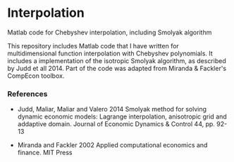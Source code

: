 Interpolation
=============

Matlab code for Chebyshev interpolation, including Smolyak algorithm

This repository includes Matlab code that I have written for multidimensional function interpolation with Chebyshev polynomials.
It includes a implementation of the isotropic Smolyak algorithm, as described by Judd et all 2014.  Part of the code was adapted from Miranda & Fackler's CompEcon toolbox.




### References
* Judd, Maliar, Maliar and Valero 2014 Smolyak method for solving dynamic economic models: Lagrange interpolation, anisotropic grid and addaptive domain. Journal of Economic Dynamics & Control 44, pp. 92-13

* Miranda and Fackler 2002 Applied computational economics and finance. MIT Press
